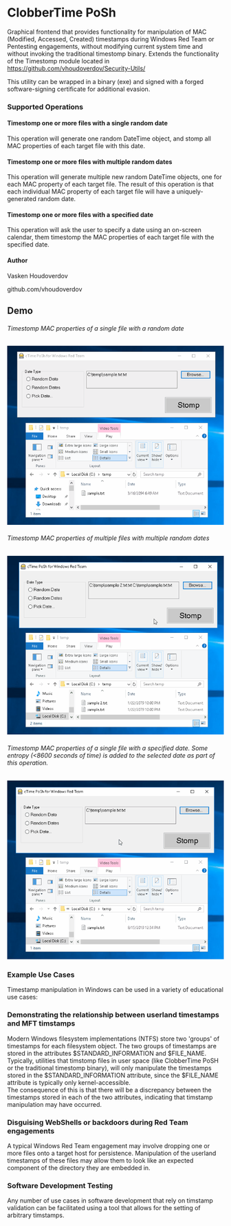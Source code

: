 # ClobberTime PoSh

Graphical frontend that provides functionality for manipulation of MAC (Modified, Accessed, Created) timestamps during Windows Red Team or Pentesting engagements, without modifying current system time and without invoking the traditional timestomp binary.  Extends the functionality of the Timestomp module located in https://github.com/vhoudoverdov/Security-Utils/

This utility can be wrapped in a binary (exe) and signed with a forged software-signing certificate for additional evasion.

### Supported Operations
#### Timestomp one or more files with a single random date
This operation will generate one random DateTime object, and stomp all MAC properties of each target file with this date.

#### Timestomp one or more files with multiple random dates
This operation will generate multiple new random DateTime objects, one for each MAC property of each target file.  The result of this operation is that each individual MAC property of each target file will have a uniquely-generated random date.

#### Timestomp one or more files with a specified date
This operation will ask the user to specify a date using an on-screen calendar, them timestomp the MAC properties of each target file with the specified date.

#### Author
Vasken Houdoverdov

github.com/vhoudoverdov

## Demo
###### Timestomp MAC properties of a single file with a random date

![](demo/demo-single-file-single-date.gif)

###### Timestomp MAC properties of multiple files with multiple random dates

![](demo/demo-multiple-files-multiple-dates.gif)

###### Timestomp MAC properties of a single file with a specified date. Some entropy (<8600 seconds of time) is added to the selected date as part of this operation.

![](demo/demo-single-file-specific-date.gif)


### Example Use Cases
Timestamp manipulation in Windows can be used in a variety of educational use cases:
### Demonstrating the relationship between userland timestamps and MFT timstamps
Modern Windows filesystem implementations (NTFS) store two 'groups' of timestamps for each filesystem object.  The two groups of timestamps are stored in the attributes $STANDARD_INFORMATION and $FILE_NAME.  Typically, utilities that timstomp files in user space (like ClobberTime PoSH or the traditional timestomp binary), will only manipulate the timestamps stored in the $STANDARD_INFORMATION attribute, since the $FILE_NAME attribute is typically only kernel-accessible.  
The consequence of this is that there will be a discrepancy between the timestamps stored in each of the two attributes, indicating that timstamp manipulation may have occurred.

### Disguising WebShells or backdoors during Red Team engagements
A typical Windows Red Team engagement may involve dropping one or more files onto a target host for persistence.  Manipulation of the userland timestamps of these files may allow them to look like an expected component of the directory they are embedded in.

### Software Development Testing
Any number of use cases in software development that rely on timstamp validation can be facilitated using a tool that allows for the setting of arbitrary timstamps.
